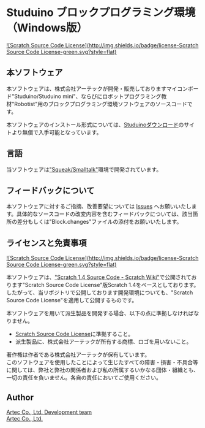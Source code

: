 # Studuino ブロックプログラミング環境（Windows版）
[![Scratch Source Code License](http://img.shields.io/badge/license-Scratch Source Code License-green.svg?style=flat)](LICENSE)

## 本ソフトウェア
本ソフトウェアは、株式会社アーテックが開発・販売しておりますマイコンボード"Studuino/Studuino mini"、ならびにロボットプログラミング教材"Robotist"用のブロックプログラミング環境ソフトウェアのソースコードです。

本ソフトウェアのインストール形式については、[Studuinoダウンロード](http://www.artec-kk.co.jp/studuino/)のサイトより無償で入手可能となっています。

## 言語
当ソフトウェアは["Squeak/Smalltalk"](http://squeak.org/)環境で開発されています。

## フィードバックについて
本ソフトウェアに対するご指摘、改善要望については [Issues](/issues) へお願いいたします。具体的なソースコードの改変内容を含むフィードバックについては、該当箇所の差分もしくは"Block.changes"ファイルの添付をお願いいたします。

## ライセンスと免責事項
[![Scratch Source Code License](http://img.shields.io/badge/license-Scratch Source Code License-green.svg?style=flat)](LICENSE)

本ソフトウェアは、["Scratch 1.4 Source Code - Scratch Wiki"](https://wiki.scratch.mit.edu/wiki/Scratch_1.4_Source_Code)で公開されております"Scratch Source Code License"版Scratch 1.4をベースとしております。したがって、当リポジトリで公開しております開発環境についても、"Scratch Source Code License"を適用して公開するものです。

本ソフトウェアを用いて派生製品を開発する場合、以下の点に準拠しなければなりません。
- [Scratch Source Code License](https://wiki.scratch.mit.edu/wiki/Scratch_1.4_Source_Code#Scratch_Source_Code_Licensed_Code)に準拠すること。
- 派生製品に、株式会社アーテックが所有する商標、ロゴを用いないこと。

著作権は作者である株式会社アーテックが保有しています。  
このソフトウェアを使用したことによって生じたすべての障害・損害・不具合等に関しては、弊社と弊社の関係者および私の所属するいかなる団体・組織とも、一切の責任を負いません。各自の責任においてご使用ください。

## Author
[Artec Co., Ltd. Development team](https://github.com/artec-kk)  
[Artec Co., Ltd.](http://www.artec-kk.co.jp)  
